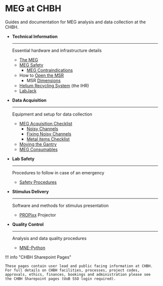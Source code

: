 # MEG at CHBH

Guides and documentation for MEG analysis and data collection at the CHBH.

<div class="grid cards" markdown>

- **Technical Information**

    ---

    Essential hardware and infrastructure details

    - [The MEG](hardware/meg.md)
    - [MEG Safety](hardware/safety.md)
        - [MEG Contraindications](hardware/contraindications.md)
    - How to [Open the MSR](hardware/msr.md)
        - MSR [Dimensions](hardware/dimensions.md)
    - [Helium Recycling System](hardware/ihr.md) (the IHR)
    - [LabJack](hardware/meg-labjack.md)

- **Data Acquisition**

    ---

    Equipment and setup for data collection

    - [MEG Acquisition Checklist](acquisition/meg-acquisition-checklist.md)
        - [Noisy Channels](acquisition/noisy_channels.md)
        - [Fixing Noisy Channels](acquisition/to_fix_noisy_channels.md)
        - [Metal items Checklist](pdfs/Metal_items_checklist.pdf)
    - [Moving the Gantry](acquisition/moving-the-gantry.md)
    - [MEG Consumables](acquisition/meg-consumables.md)

- **Lab Safety**

    ---

    Procedures to follow in case of an emergency

    - [Safety Procedures](labsafety/labsafety.md)

- **Stimulus Delivery**

    ---

    Software and methods for stimulus presentation

    - [PROPixx](stimulus/propixx.md) Projector

- **Quality Control**

    ---

    Analysis and data quality procedures

    - [MNE-Python](analysis/mne.md)

</div>

!!! info "CHBH Sharepoint Pages"

    These pages contain user lead and public facing information at CHBH. For full details on CHBH facilities, processes, project codes, approvals, ethics, finances, bookings and administration please see the CHBH Sharepoint pages (UoB SSO login required).
